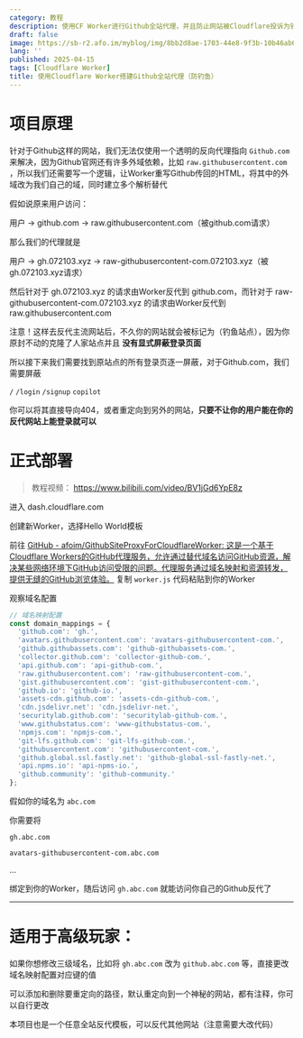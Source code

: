 ```yaml
---
category: 教程
description: 使用CF Worker进行Github全站代理，并且防止网站被Cloudflare投诉为钓鱼网站。同时这也是一个通用的二次重写反代
draft: false
image: https://sb-r2.afo.im/myblog/img/8bb2d8ae-1703-44e8-9f3b-10b46ab69913.webp
lang: ''
published: 2025-04-15
tags: [Cloudflare Worker]
title: 使用Cloudflare Worker搭建Github全站代理（防钓鱼）
---
```

# 项目原理

针对于Github这样的网站，我们无法仅使用一个透明的反向代理指向 `Github.com` 来解决，因为Github官网还有许多外域依赖，比如 `raw.githubusercontent.com` ，所以我们还需要写一个逻辑，让Worker重写Github传回的HTML，将其中的外域改为我们自己的域，同时建立多个解析替代

假如说原来用户访问：

用户 -> github.com -> raw.githubusercontent.com（被github.com请求）

那么我们的代理就是

用户 -> gh.072103.xyz -> raw-githubusercontent-com.072103.xyz（被gh.072103.xyz请求）

然后针对于 gh.072103.xyz 的请求由Worker反代到 github.com，而针对于 raw-githubusercontent-com.072103.xyz 的请求由Worker反代到 raw.githubusercontent.com

注意！这样去反代主流网站后，不久你的网站就会被标记为（钓鱼站点），因为你原封不动的克隆了人家站点并且 **没有显式屏蔽登录页面**

所以接下来我们需要找到原站点的所有登录页逐一屏蔽，对于Github.com，我们需要屏蔽

`/` `/login` `/signup` `copilot`

你可以将其直接导向404，或者重定向到另外的网站，**只要不让你的用户能在你的反代网站上能登录就可以**

# 正式部署

> 教程视频： https://www.bilibili.com/video/BV1jGd6YpE8z

进入 dash.cloudflare.com

创建新Worker，选择Hello World模板

前往 [GitHub - afoim/GithubSiteProxyForCloudflareWorker: 这是一个基于Cloudflare Workers的GitHub代理服务，允许通过替代域名访问GitHub资源，解决某些网络环境下GitHub访问受限的问题。代理服务通过域名映射和资源转发，提供无缝的GitHub浏览体验。](https://github.com/afoim/GithubSiteProxyForCloudflareWorker) 复制 `worker.js` 代码粘贴到你的Worker

观察域名配置

```js
// 域名映射配置
const domain_mappings = {
  'github.com': 'gh.',
  'avatars.githubusercontent.com': 'avatars-githubusercontent-com.',
  'github.githubassets.com': 'github-githubassets-com.',
  'collector.github.com': 'collector-github-com.',
  'api.github.com': 'api-github-com.',
  'raw.githubusercontent.com': 'raw-githubusercontent-com.',
  'gist.githubusercontent.com': 'gist-githubusercontent-com.',
  'github.io': 'github-io.',
  'assets-cdn.github.com': 'assets-cdn-github-com.',
  'cdn.jsdelivr.net': 'cdn.jsdelivr-net.',
  'securitylab.github.com': 'securitylab-github-com.',
  'www.githubstatus.com': 'www-githubstatus-com.',
  'npmjs.com': 'npmjs-com.',
  'git-lfs.github.com': 'git-lfs-github-com.',
  'githubusercontent.com': 'githubusercontent-com.',
  'github.global.ssl.fastly.net': 'github-global-ssl-fastly-net.',
  'api.npms.io': 'api-npms-io.',
  'github.community': 'github-community.'
};
```

假如你的域名为 `abc.com`

你需要将

`gh.abc.com` 

`avatars-githubusercontent-com.abc.com`

...

绑定到你的Worker，随后访问 `gh.abc.com` 就能访问你自己的Github反代了

 ---

# 适用于高级玩家：

如果你想修改三级域名，比如将 `gh.abc.com` 改为 `github.abc.com` 等，直接更改域名映射配置对应键的值

可以添加和删除要重定向的路径，默认重定向到一个神秘的网站，都有注释，你可以自行更改

本项目也是一个任意全站反代模板，可以反代其他网站（注意需要大改代码）